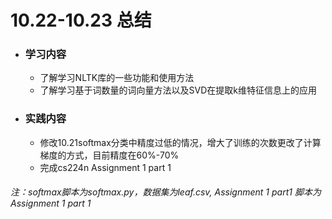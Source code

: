 # 10.22-10.23 总结

+ ### 学习内容

  + 了解学习NLTK库的一些功能和使用方法
  + 了解学习基于词数量的词向量方法以及SVD在提取k维特征信息上的应用

+ ### 实践内容

  + 修改10.21softmax分类中精度过低的情况，增大了训练的次数更改了计算梯度的方式，目前精度在60%-70%
  + 完成cs224n Assignment 1 part 1



###### 注：softmax脚本为softmax.py，数据集为leaf.csv, Assignment 1 part1 脚本为Assignment 1 part 1



